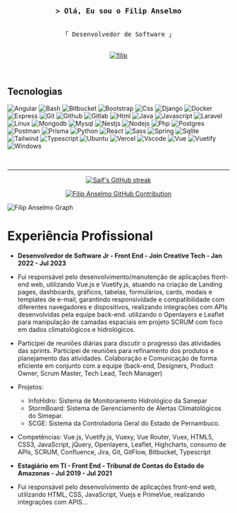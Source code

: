 <!--
<h2 align="center">
  Welcome to Al Siam World!
  <img src="https://media.giphy.com/media/hvRJCLFzcasrR4ia7z/giphy.gif" width="28">
</h2>
-->

<!--
<p align="center">
  <a href="https://github.com/alsiam"><img src="https://readme-typing-svg.herokuapp.com/?lines=Self%20Taught%20Programmer;Front%20End%20Developer;1.5%2B%20years%20of%20coding%20experience;Always%20learning%20new%20things&center=true&width=380&height=45"></a>
</p>

 -->

 <!-- <a href="https://komarev.com/ghpvc/?username=filipanselmo">
    <img align="right" src="https://komarev.com/ghpvc/?username=alsiam&label=Visitors&color=0e75b6&style=flat" alt="Profile visitor" />
  </a>
   -->
  
  <!-- [![wakatime](https://wakatime.com/badge/user/eebb3dd8-d9b2-40de-9b88-6fd6cac99dbc.svg)](https://wakatime.com/@eebb3dd8-d9b2-40de-9b88-6fd6cac99dbc)
   -->
  <!-- Intro  -->
  <h3 align="center">
          <samp>&gt; Olá, Eu sou o
                  <b><a target="_blank">Fílip Anselmo</a></b>
          </samp>
  </h3>
  
  
  <p align="center"> 
    <samp>
      <br>
      「 Desenvolvedor de Software 」
      <br>
      <br>
    </samp>
  </p>
  
  <p align="center">
   <a href="https://linkedin.com/in/filip-anselmo-04b651152" target="_blank">
    <img src="https://img.shields.io/badge/LinkedIn-0077B5?style=for-the-badge&logo=linkedin&logoColor=white" alt="filip"/>
   </a> 
  </p>
  <br />

  ## Tecnologias

  ![Angular](https://skillicons.dev/icons?i=angular)
  ![Bash](https://skillicons.dev/icons?i=bash)
  ![Bitbucket](https://skillicons.dev/icons?i=bitbucket)
  ![Bootstrap](https://skillicons.dev/icons?i=bootstrap)
  ![Css](https://skillicons.dev/icons?i=css)
  ![Django](https://skillicons.dev/icons?i=django)
  ![Docker](https://skillicons.dev/icons?i=docker)
  ![Express](https://skillicons.dev/icons?i=express)
  ![Git](https://skillicons.dev/icons?i=git)
  ![Github](https://skillicons.dev/icons?i=github)
  ![Gitlab](https://skillicons.dev/icons?i=gitlab)
  ![Html](https://skillicons.dev/icons?i=html)
  ![Java](https://skillicons.dev/icons?i=java)
  ![Javascript](https://skillicons.dev/icons?i=js)
  ![Laravel](https://skillicons.dev/icons?i=laravel)
  ![Linux](https://skillicons.dev/icons?i=linux)
  ![Mongodb](https://skillicons.dev/icons?i=mongodb)
  ![Mysql](https://skillicons.dev/icons?i=mysql)
  ![Nestjs](https://skillicons.dev/icons?i=nestjs)
  ![Nodejs](https://skillicons.dev/icons?i=nodejs)
  ![Php](https://skillicons.dev/icons?i=php)
  ![Postgres](https://skillicons.dev/icons?i=postgres)
  ![Postman](https://skillicons.dev/icons?i=postman)
  ![Prisma](https://skillicons.dev/icons?i=prisma)
  ![Python](https://skillicons.dev/icons?i=py)
  ![React](https://skillicons.dev/icons?i=react)
  ![Sass](https://skillicons.dev/icons?i=sass)
  ![Spring](https://skillicons.dev/icons?i=spring)
  ![Sqlite](https://skillicons.dev/icons?i=sqlite)
  ![Tailwind](https://skillicons.dev/icons?i=tailwind)
  ![Typescript](https://skillicons.dev/icons?i=ts)
  ![Ubuntu](https://skillicons.dev/icons?i=ubuntu)
  ![Vercel](https://skillicons.dev/icons?i=vercel)
  ![Vscode](https://skillicons.dev/icons?i=vscode)
  ![Vue](https://skillicons.dev/icons?i=vue)
  ![Vuetify](https://skillicons.dev/icons?i=vuetify)
  ![Windows](https://skillicons.dev/icons?i=windows)
  
  <br/>
  <hr/>
  
  <p align="center">
    <a href="https://github.com/filipanselmo11">
      <img src="https://github-readme-streak-stats.herokuapp.com/?user=filipanselmo11&theme=radical&border=7F3FBF&background=0D1117" alt="Saif's GitHub streak"/>
    </a>
  </p>
  
  <p align="center">
    <a href="https://github.com/filipanselmo11">
      <img src="https://github-profile-summary-cards.vercel.app/api/cards/profile-details?username=filipanselmo11&theme=radical" alt="Filip Anselmo GitHub Contribution"/>
    </a>
  </p>
  
  ![Fílip Anselmo Graph](https://github-readme-activity-graph.vercel.app/graph?username=filipanselmo11&custom_title=Fílip%20Anselmo's%20GitHub%20Activity%20Graph&bg_color=0D1117&color=7F3FBF&line=7F3FBF&point=7F3FBF&area_color=FFFFFF&title_color=FFFFFF&area=true)

  <p align="center">
    <h1>Experiência Profissional</h1>
    <ul>
      <li>
        <strong>
          Desenvolvedor de Software Jr - Front End - Join Creative Tech - Jan 2022 - Jul 2023
        </strong>
      </li>
      <li>
        <p>
          Fui responsável pelo desenvolvimento/manutenção de aplicações front-end web,
          utilizando Vue.js e Vuetify.js, atuando na criação de Landing pages, dashboards,
          gráficos, tabelas, formulários, cards, modais e templates de e-mail, garantindo
          responsividade e compatibilidade com diferentes navegadores e dispositivos,
          realizando integrações com APIs desenvolvidas pela equipe back-end. utilizando o
          Openlayers e Leaflet para manipulação de camadas espaciais em projeto SCRUM
          com foco em dados climatológicos e hidrológicos.
        </p>
      </li>
      <li>
        <p>
          Participei de reuniões diárias para discutir o progresso das atividades das sprints.
          Participei de reuniões para refinamento dos produtos e planejamento das atividades.
          Colaboração e Comunicação de forma eficiente em conjunto com a equipe (back-end, Designers, Product Owner, Scrum Master, Tech Lead, Tech Manager)
        </p>
      </li>
      <li>
        <p>
          Projetos:
          <ul>
            <li>
              <span>
                InfoHidro: Sistema de Monitoramento Hidrológico da Sanepar
              </span>
            </li>
            <li>
              <span>
                StormBoard: Sistema de Gerenciamento de Alertas Climatológicos do Simepar.
              </span>
            </li>
            <li>
              <span>
                SCGE: Sistema da Controladoria Geral do Estado de Pernambuco.
              </span>
            </li>
          </ul>
        </p>
      </li>
      <li>
        <p>
          Competências: Vue.js, Vuetify.js, Vuexy, Vue Router, Vuex, HTML5, CSS3, JavaScript, jQuery, Openlayers, Leaflet, Highcharts, consumo de APIs, SCRUM, Confluence, Jira, Git, GitFlow,                 Bitbucket, Typescript
        </p>
      </li>
      <li>
        <strong>
          Estagiário em TI - Front End - Tribunal de Contas do Estado do Amazonas - Jul 2019 - Jul 2021
        </strong>
      </li>
      <li>
        <p>
          Fui responsável pelo desenvolvimento de aplicações front-end web, utilizando HTML, CSS, JavaScript, Vuejs e PrimeVue, realizando integrações com APIS...
        </p>
      </li>
    </ul>
  </p>
